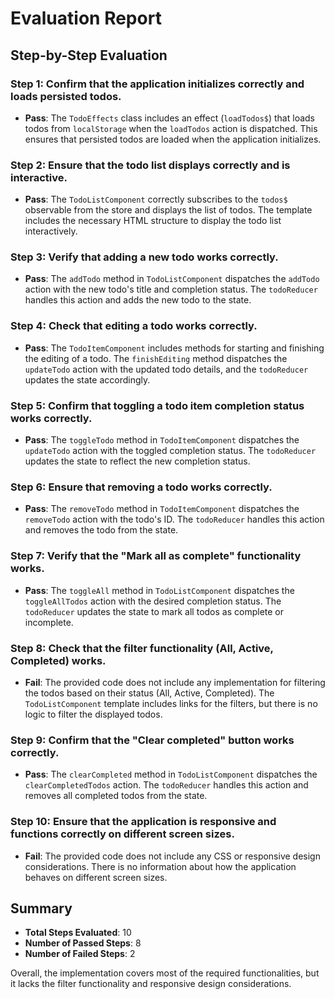 # Evaluation Report

## Step-by-Step Evaluation

### Step 1: Confirm that the application initializes correctly and loads persisted todos.
- **Pass**: The `TodoEffects` class includes an effect (`loadTodos$`) that loads todos from `localStorage` when the `loadTodos` action is dispatched. This ensures that persisted todos are loaded when the application initializes.

### Step 2: Ensure that the todo list displays correctly and is interactive.
- **Pass**: The `TodoListComponent` correctly subscribes to the `todos$` observable from the store and displays the list of todos. The template includes the necessary HTML structure to display the todo list interactively.

### Step 3: Verify that adding a new todo works correctly.
- **Pass**: The `addTodo` method in `TodoListComponent` dispatches the `addTodo` action with the new todo's title and completion status. The `todoReducer` handles this action and adds the new todo to the state.

### Step 4: Check that editing a todo works correctly.
- **Pass**: The `TodoItemComponent` includes methods for starting and finishing the editing of a todo. The `finishEditing` method dispatches the `updateTodo` action with the updated todo details, and the `todoReducer` updates the state accordingly.

### Step 5: Confirm that toggling a todo item completion status works correctly.
- **Pass**: The `toggleTodo` method in `TodoItemComponent` dispatches the `updateTodo` action with the toggled completion status. The `todoReducer` updates the state to reflect the new completion status.

### Step 6: Ensure that removing a todo works correctly.
- **Pass**: The `removeTodo` method in `TodoItemComponent` dispatches the `removeTodo` action with the todo's ID. The `todoReducer` handles this action and removes the todo from the state.

### Step 7: Verify that the "Mark all as complete" functionality works.
- **Pass**: The `toggleAll` method in `TodoListComponent` dispatches the `toggleAllTodos` action with the desired completion status. The `todoReducer` updates the state to mark all todos as complete or incomplete.

### Step 8: Check that the filter functionality (All, Active, Completed) works.
- **Fail**: The provided code does not include any implementation for filtering the todos based on their status (All, Active, Completed). The `TodoListComponent` template includes links for the filters, but there is no logic to filter the displayed todos.

### Step 9: Confirm that the "Clear completed" button works correctly.
- **Pass**: The `clearCompleted` method in `TodoListComponent` dispatches the `clearCompletedTodos` action. The `todoReducer` handles this action and removes all completed todos from the state.

### Step 10: Ensure that the application is responsive and functions correctly on different screen sizes.
- **Fail**: The provided code does not include any CSS or responsive design considerations. There is no information about how the application behaves on different screen sizes.

## Summary

- **Total Steps Evaluated**: 10
- **Number of Passed Steps**: 8
- **Number of Failed Steps**: 2

Overall, the implementation covers most of the required functionalities, but it lacks the filter functionality and responsive design considerations.